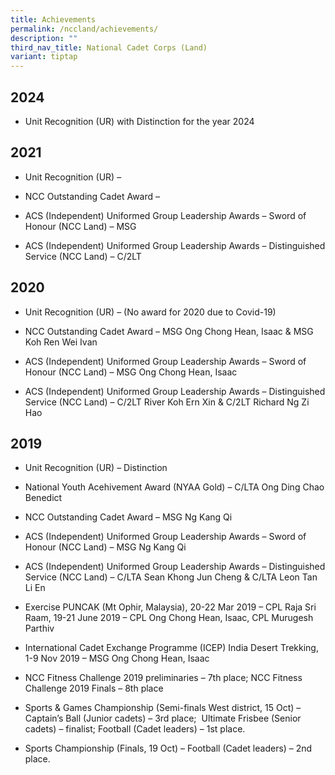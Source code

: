 ```yaml
---
title: Achievements
permalink: /nccland/achievements/
description: ""
third_nav_title: National Cadet Corps (Land)
variant: tiptap
---
```

<h2>2024</h2>
<ul data-tight="true" class="tight">
<li>
<p>Unit Recognition (UR) with Distinction for the year 2024</p>
</li>
</ul>
<h2>2021</h2>
<ul data-tight="true" class="tight">
<li>
<p>Unit Recognition (UR) –</p>
</li>
<li>
<p>NCC Outstanding Cadet Award&nbsp;–</p>
</li>
<li>
<p>ACS (Independent) Uniformed Group Leadership Awards&nbsp;– Sword of Honour
(NCC Land)&nbsp;–&nbsp;MSG</p>
</li>
<li>
<p>ACS (Independent) Uniformed Group Leadership Awards&nbsp;– Distinguished
Service (NCC Land) – C/2LT</p>
</li>
</ul>
<h2>2020</h2>
<ul data-tight="true" class="tight">
<li>
<p>Unit Recognition (UR) – (No award for 2020 due to Covid-19)</p>
</li>
<li>
<p>NCC Outstanding Cadet Award&nbsp;–&nbsp;MSG Ong Chong Hean, Isaac &amp;&nbsp;MSG
Koh Ren Wei Ivan</p>
</li>
<li>
<p>ACS (Independent) Uniformed Group Leadership Awards&nbsp;– Sword of Honour
(NCC Land)&nbsp;–&nbsp;MSG Ong Chong Hean, Isaac</p>
</li>
<li>
<p>ACS (Independent) Uniformed Group Leadership Awards&nbsp;– Distinguished
Service (NCC Land) – C/2LT River Koh Ern Xin &amp; C/2LT&nbsp;Richard Ng
Zi Hao</p>
</li>
</ul>
<h2>2019</h2>
<ul data-tight="true" class="tight">
<li>
<p>Unit Recognition (UR) – Distinction</p>
</li>
<li>
<p>National Youth Acehivement Award (NYAA Gold) – C/LTA Ong Ding Chao Benedict</p>
</li>
<li>
<p>NCC Outstanding Cadet Award&nbsp;– MSG Ng Kang Qi</p>
</li>
<li>
<p>ACS (Independent) Uniformed Group Leadership Awards&nbsp;– Sword of Honour
(NCC Land)&nbsp;–&nbsp;MSG Ng Kang Qi</p>
</li>
<li>
<p>ACS (Independent) Uniformed Group Leadership Awards&nbsp;– Distinguished
Service (NCC Land) – C/LTA&nbsp;Sean Khong Jun Cheng &amp; C/LTA Leon Tan
Li En</p>
</li>
<li>
<p>Exercise PUNCAK (Mt Ophir, Malaysia), 20-22 Mar 2019 – CPL Raja Sri Raam,
19-21 June 2019 – CPL Ong Chong Hean, Isaac, CPL Murugesh Parthiv</p>
</li>
<li>
<p>International Cadet Exchange Programme (ICEP) India Desert Trekking, 1-9
Nov 2019 – MSG Ong Chong Hean, Isaac</p>
</li>
<li>
<p>NCC Fitness Challenge 2019 preliminaries – 7th place;&nbsp;NCC Fitness
Challenge 2019 Finals – 8th place</p>
</li>
<li>
<p>Sports &amp; Games Championship (Semi-finals West district, 15 Oct) –
Captain’s Ball (Junior cadets) – 3rd place;&nbsp; Ultimate Frisbee (Senior
cadets) – finalist; Football (Cadet leaders) – 1st place.</p>
</li>
<li>
<p>Sports Championship (Finals, 19 Oct) –&nbsp;Football (Cadet leaders) –
2nd place.</p>
</li>
</ul>
<h2></h2>
<p></p>